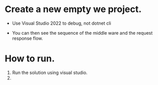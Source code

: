 # Create a new empty we project.

- Use Visual Studio 2022 to debug, not dotnet cli

- You can then see the sequence of the middle ware and the request response flow.

# How to run. 
1. Run the solution using visual studio.
2. 

